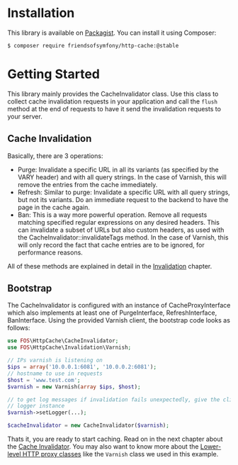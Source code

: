Installation
============

This library is available on [Packagist](https://packagist.org/packages/friendsofsymfony/http-cache).
You can install it using Composer:

```bash
$ composer require friendsofsymfony/http-cache:@stable
```

Getting Started
===============

This library mainly provides the CacheInvalidator class. Use this class to collect
cache invalidation requests in your application and call the `flush` method at
the end of requests to have it send the invalidation requests to your server.

Cache Invalidation
------------------

Basically, there are 3 operations:

* Purge: Invalidate a specific URL in all its variants (as specified by the
  VARY header) and with all query strings. In the case of Varnish, this will
  remove the entries from the cache immediately.
* Refresh: Similar to purge: Invalidate a specific URL with all query strings,
  but not its variants. Do an immediate request to the backend to have the page
  in the cache again.
* Ban: This is a way more powerful operation. Remove all requests matching
  specified regular expressions on any desired headers. This can invalidate a
  subset of URLs but also custom headers, as used with the
  CacheInvalidator::invalidateTags method. In the case of Varnish, this will only
  record the fact that cache entries are to be ignored, for performance
  reasons.

All of these methods are explained in detail in the
[Invalidation](invalidation.md) chapter.

Bootstrap
---------

The CacheInvalidator is configured with an instance of CacheProxyInterface which
also implements at least one of PurgeInterface, RefreshInterface, BanInterface.
Using the provided Varnish client, the bootstrap code looks as follows:


```php
use FOS\HttpCache\CacheInvalidator;
use FOS\HttpCache\Invalidation\Varnish;

// IPs varnish is listening on
$ips = array('10.0.0.1:6081', '10.0.0.2:6081');
// hostname to use in requests
$host = 'www.test.com';
$varnish = new Varnish(array $ips, $host);

// to get log messages if invalidation fails unexpectedly, give the client a
// logger instance
$varnish->setLogger(...);

$cacheInvalidator = new CacheInvalidator($varnish);
```

Thats it, you are ready to start caching. Read on in the next chapter about the
[Cache Invalidator](cache-invalidator.md). You may also want to know more about the
[Lower-level HTTP proxy classes](http-proxy.md) like the `Varnish` class we
used in this example.
